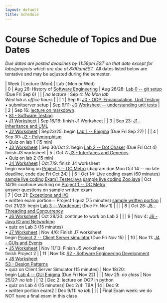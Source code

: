 ```yaml
---
layout: default
title: Schedule
---
```


# Course Schedule of Topics and Due Dates

*Due dates are posted deadlines by 11:59pm EST on that date except for labs/projects which are due at 8:00amEST*. All dates listed below are tentative and may be adjusted during the semester.



| Week | Lecture (Mon)                                                                                                            | Lab ( Mon or Wed)     
| 0    | Aug 26: History of <a href="https://dl.acm.org/doi/pdf/10.1145/1134285.1134288">Software Engineering</a>  | Aug 26/28: [Lab 0 -- git setup](lab/0) (Due Fri Sep 6) |
|     | <i>no lecture</i>   | Sep 4: <i>No Mon lab<br> Wed lab is office hours</i> |                                                 |
| 1    | Sep 9: [J0 - OOP, Encapsulation, Unit Testing](j/0)<br> &bull; submitserver setup          | Sep 9/11: [J0 Worksheet -- understanding unit tests](worksheet/j0)  |
| 2    | Sep 16: [lecture on markdown](https://docs.github.com/en/get-started/writing-on-github/getting-started-with-writing-and-formatting-on-github/basic-writing-and-formatting-syntax)<br> &bull; [S1 - Software Testing](j/software_testing)<br> &bull; [J1 Worksheet](worksheet/j1)  | Sep 16/18:  finish J1 Worksheet      |
| 3    | Sep 23: [J1 - Inheritance and UML](j/1) <br>&bull; [J2 Worksheet](worksheet/j2)            | Sep23/25: begin [Lab 1 -- Enigma](lab/1) (Due Fri Sep 27)                                                                                 |                                                                        |
| 4    | Sep 30: [J2 - Polymorphism](j/2) <br>&bull; Quiz on lab 1 (15 min)<br>&bull; [J3 Worksheet](worksheet/j3)   | Sep 30/Oct 2: begin [Lab 2 -- Dot Chaser](lab/2) (Due Fri Oct 4) <br> finish J3 worksheet
| 5    | Oct 7: [J3 - Interfaces and Generics](j/3) <br>&bull; Quiz on lab 2 (15 min)<br>&bull; [J4 Worksheet](worksheet/j4)   | Oct 7/9: finish J4 worksheet <br> begin working on [Project 1 -- DC Metro](project/1) (diagram due Mon Oct 14 -- no late deadline, code due Fri Oct 24)                                                                              |
| 6    | Oct 14: Live coding exam (60 minutes) [sample live coding Exam1_Tester.java](./j-units/Exam1_Tester.java) [sample live coding Zoo.java](./j-units/Zoo.java)  | Oct 14/16: continue working on [Project 1 -- DC Metro](project/1)<br>answer questions on sample written exam        
| 7    | Oct 21: [Exceptions and I/O](j/exceptions)<br>&bull; written exam portion + Project 1 quiz (75 minutes) [sample written portion](https://cs2113-s24.github.io/j-units/Exam1.pdf) | Oct 21/23: begin [Lab 3 -- Wordcount](lab/3) (Due Fri Nov 1) |                                                    |                                                                 |
| 8    | Oct 28: [J5 - Threading and Concurrency](j/5)  <br>&bull; [J6 Worksheet](worksheet/j6)      | Oct 28/30:   continue to work on Lab 3      |                                                              |
| 9    | Nov 4: [J6 - Java IO and Networking](j/6) <br>&bull; quiz on Lab 3 (15 minutes)<br>&bull; [J7 Worksheet](worksheet/j7)    | Nov 4/6: Finish J7 worksheet <br>  begin [Project 2 -- Client Server simulator](project/2) (Due Fri Nov 15)                                                                              |
| 10   | Nov 11:  [J4 - GUIs and Events](j/4)<br>&bull; [J5 Worksheet](worksheet/j5)   | Nov 11/13: Finish J5 worksheet <br> finish Project 2  |
| 11   | Nov 18:  [S2 - Software Engineering Development](j/software_engineering)<br>&bull; [J8 Worksheet](worksheet/j8) <br>[S3 - Design Patterns](j/design)<br>&bull; quiz on Client Server Simulator (15 minutes)       | Nov 18/20: <br> begin [Lab 4 -- GUI Enigma](lab/4) (Due Fri Nov 22)              |
|    | Nov 25: <i>no class</i>          | Nov 25/27: <i>no lab</i>           |
| 12   | Dec 2: lecture on OOP in python   <br>&bull; quiz on Lab 4 (15 minutes)| Dec 2/4: TBA
| 14   | Dec 9:    <br>&bull; written portion exam2                            |  Dec 9/11: <i>no lab</i>                                                                                                             |                                               |
|    | Final Exam week: we do NOT have a final exam in this class








